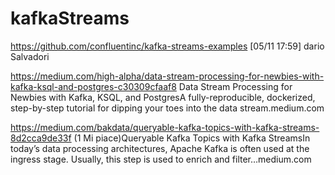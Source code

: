 # kafkaStreams
https://github.com/confluentinc/kafka-streams-examples
[05/11 17:59] dario Salvadori
    
https://medium.com/high-alpha/data-stream-processing-for-newbies-with-kafka-ksql-and-postgres-c30309cfaaf8
Data Stream Processing for Newbies with Kafka, KSQL, and PostgresA fully-reproducible, dockerized, step-by-step tutorial for dipping your toes into the data stream.medium.com

   
https://medium.com/bakdata/queryable-kafka-topics-with-kafka-streams-8d2cca9de33f
(1 Mi piace)Queryable Kafka Topics with Kafka StreamsIn today’s data processing architectures, Apache Kafka is often used at the ingress stage. Usually, this step is used to enrich and filter…medium.com